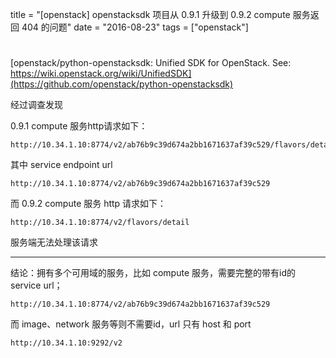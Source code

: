 title = "[openstack]  openstacksdk 项目从 0.9.1 升级到 0.9.2 compute 服务返回 404 的问题"
date = "2016-08-23"
tags = ["openstack"]

# 

[openstack/python-openstacksdk: Unified SDK for OpenStack. See: https://wiki.openstack.org/wiki/UnifiedSDK](https://github.com/openstack/python-openstacksdk)


经过调查发现

0.9.1 compute 服务http请求如下：

```
http://10.34.1.10:8774/v2/ab76b9c39d674a2bb1671637af39c529/flavors/detail
```

其中 service endpoint url 

```
http://10.34.1.10:8774/v2/ab76b9c39d674a2bb1671637af39c529
```

而 0.9.2 compute 服务 http 请求如下：

```
http://10.34.1.10:8774/v2/flavors/detail
```

服务端无法处理该请求

----

结论：拥有多个可用域的服务，比如 compute 服务，需要完整的带有id的 service url；

```
http://10.34.1.10:8774/v2/ab76b9c39d674a2bb1671637af39c529
```


而 image、network 服务等则不需要id，url 只有 host 和 port

```
http://10.34.1.10:9292/v2
```


